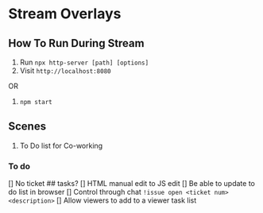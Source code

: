 # Stream Overlays

## How To Run During Stream

1. Run `npx http-server [path] [options]`
2. Visit `http://localhost:8080`

OR

1. `npm start`

## Scenes

1. To Do list for Co-working

### To do

[] No ticket ## tasks?
[] HTML manual edit to JS edit
[] Be able to update to do list in browser
[] Control through chat `!issue open <ticket num> <description>`
[] Allow viewers to add to a viewer task list